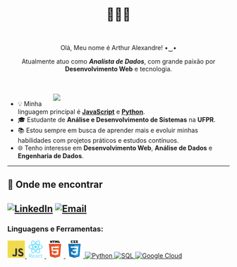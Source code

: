 <h1 align="center">👨🏻‍💻</h1>
<br>
<p align="center">Olá, Meu nome é Arthur Alexandre! •‿•</p>
<p align="center">Atualmente atuo como <b><i>Analista de Dados</i></b>, com grande paixão por <b>Desenvolvimento Web</b> e tecnologia.</p>
<br><br>
<img src="https://i.imgur.com/JLRMKTS.gif" align="right" width="400px" />

- 💡 Minha linguagem principal é [**JavaScript**](https://developer.mozilla.org/en-US/docs/Web/JavaScript) e [**Python**](https://www.python.org/).
- 🎓 Estudante de **Análise e Desenvolvimento de Sistemas** na **UFPR**.
- 📚 Estou sempre em busca de aprender mais e evoluir minhas habilidades com projetos práticos e estudos contínuos.
- 🌐 Tenho interesse em **Desenvolvimento Web**, **Análise de Dados** e **Engenharia de Dados**.

---

## 🔗 Onde me encontrar
[![LinkedIn](https://img.shields.io/badge/linkedin-0A66C2?style=for-the-badge&logo=linkedin&logoColor=white)](https://www.linkedin.com/in/arthur-alexandre-9118a1291/)
[![Email](https://img.shields.io/badge/-Email-D14836?style=for-the-badge&logo=gmail&logoColor=white)](mailto:arthuralexandres.ti@gmail.com)
---

<h3>Linguagens e Ferramentas:</h3>
<p>
  <a href="https://developer.mozilla.org/en-US/docs/Web/JavaScript" target="_blank" rel="noreferrer">
    <img src="https://raw.githubusercontent.com/devicons/devicon/master/icons/javascript/javascript-original.svg" alt="JavaScript" width="40" height="40"/>
  </a>
  <a href="https://reactjs.org/" target="_blank" rel="noreferrer">
    <img src="https://raw.githubusercontent.com/devicons/devicon/master/icons/react/react-original-wordmark.svg" alt="React" width="40" height="40"/>
  </a>
    <a href="https://www.w3.org/html/" target="_blank" rel="noreferrer">
    <img src="https://raw.githubusercontent.com/devicons/devicon/master/icons/html5/html5-original-wordmark.svg" alt="HTML5" width="40" height="40"/>
  </a>
  <a href="https://developer.mozilla.org/en-US/docs/Web/CSS" target="_blank" rel="noreferrer">
    <img src="https://raw.githubusercontent.com/devicons/devicon/master/icons/css3/css3-original-wordmark.svg" alt="CSS3" width="40" height="40"/>
  </a>
  <a href="https://www.python.org/" target="_blank" rel="noreferrer">
    <img src="https://cdn.jsdelivr.net/gh/devicons/devicon@latest/icons/python/python-original.svg" alt="Python" width="40" height="40"/>
  <a href="https://developer.mozilla.org/en-US/docs/Glossary/SQL" target="_blank" rel="noreferrer">
    <img src="https://cdn.jsdelivr.net/gh/devicons/devicon@latest/icons/azuresqldatabase/azuresqldatabase-original.svg" alt="SQL" width="40" height="40"/>
  <a href="https://cloud.google.com/" target="_blank" rel="noreferrer">
    <img src="https://cdn.jsdelivr.net/gh/devicons/devicon@latest/icons/googlecloud/googlecloud-original.svg" alt="Google Cloud" width="40" height="40"/>
  </a>
</p>
